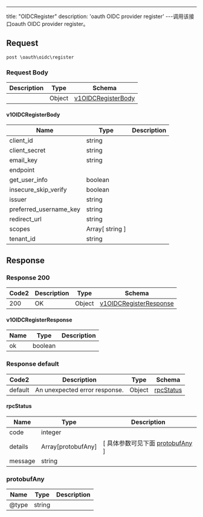 ---
title: "OIDCRegister"
description: 'oauth OIDC provider register'
---调用该接口oauth OIDC provider register。



## Request


```
post \oauth\oidc\register
```

### Request Body 
| Description | Type | Schema |
| ----------- | ------ | ------ |
|  | Object | [v1OIDCRegisterBody](#v1OIDCRegisterBody) |

#### v1OIDCRegisterBody

| Name | Type | Description | 
| ---- | ---- | ----------- |     
| client_id | string |  |      
| client_secret | string |  |      
| email_key | string |  |      
| endpoint |  |  |      
| get_user_info | boolean |  |      
| insecure_skip_verify | boolean |  |      
| issuer | string |  |      
| preferred_username_key | string |  |      
| redirect_url | string |  |         
| scopes | Array[ string ] |  |       
| tenant_id | string |  |   



## Response

### Response  200 
| Code2 | Description | Type | Schema |
| ---- | ----------- | ------ | ------ |
| 200 | OK | Object | [v1OIDCRegisterResponse](#v1OIDCRegisterResponse) |

#### v1OIDCRegisterResponse

| Name | Type | Description | 
| ---- | ---- | ----------- |     
| ok | boolean |  |   



### Response  default 
| Code2 | Description | Type | Schema |
| ---- | ----------- | ------ | ------ |
| default | An unexpected error response. | Object | [rpcStatus](#rpcStatus) |

#### rpcStatus

| Name | Type | Description | 
| ---- | ---- | ----------- |     
| code | integer |  |          
| details | Array[protobufAny] |  [ 具体参数可见下面 [protobufAny](#protobufAny) ] |       
| message | string |  |   

### protobufAny
| Name | Type | Description | 
| ---- | ---- | ----------- |     
| @type | string |  |   



